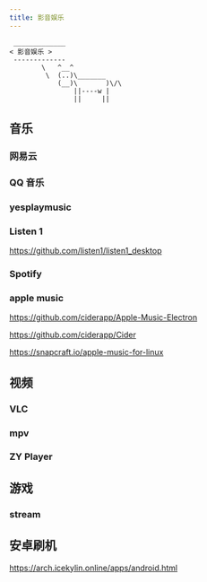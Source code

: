 ```yaml
---
title: 影音娱乐
---
```


```:no-line-numbers
 _____________
< 影音娱乐 >
 -------------
        \   ^__^
         \  (..)\_______
            (__)\       )\/\
                ||----w |
                ||     ||
```


## 音乐

### 网易云

### QQ 音乐

### yesplaymusic

### Listen 1 

https://github.com/listen1/listen1_desktop

### Spotify

### apple music

https://github.com/ciderapp/Apple-Music-Electron

https://github.com/ciderapp/Cider

https://snapcraft.io/apple-music-for-linux


## 视频

### VLC

### mpv


### ZY Player

## 游戏

### stream


## 安卓刷机

https://arch.icekylin.online/apps/android.html